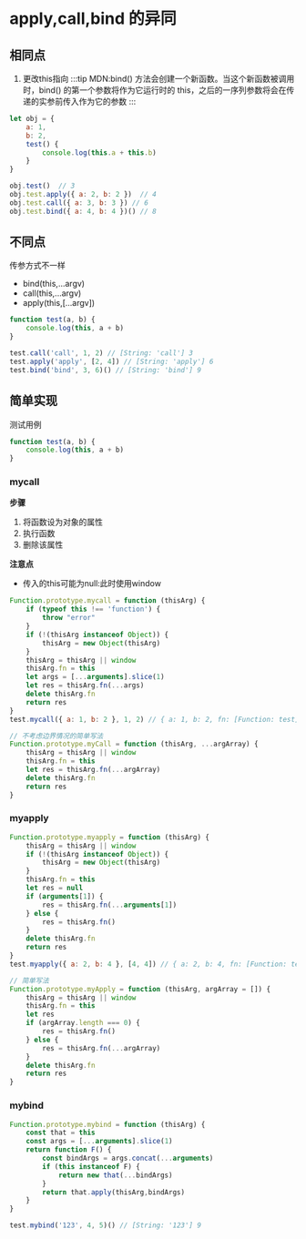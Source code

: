 # apply,call,bind 的异同

## 相同点
1. 更改this指向
:::tip
MDN:bind() 方法会创建一个新函数。当这个新函数被调用时，bind() 的第一个参数将作为它运行时的 this，之后的一序列参数将会在传递的实参前传入作为它的参数
:::

```js
let obj = {
    a: 1,
    b: 2,
    test() {
        console.log(this.a + this.b)
    }
}

obj.test()  // 3
obj.test.apply({ a: 2, b: 2 })  // 4
obj.test.call({ a: 3, b: 3 }) // 6
obj.test.bind({ a: 4, b: 4 })() // 8
```
## 不同点
传参方式不一样
* bind(this,...argv)
* call(this,...argv)
* apply(this,[...argv])

```js
function test(a, b) {
    console.log(this, a + b)
}

test.call('call', 1, 2) // [String: 'call'] 3
test.apply('apply', [2, 4]) // [String: 'apply'] 6
test.bind('bind', 3, 6)() // [String: 'bind'] 9
```

## 简单实现
测试用例
```js
function test(a, b) {
    console.log(this, a + b)
}
```
### mycall
**步骤**
1. 将函数设为对象的属性
2. 执行函数
3. 删除该属性

**注意点**
* 传入的this可能为null:此时使用window

```js
Function.prototype.mycall = function (thisArg) {
    if (typeof this !== 'function') {
        throw "error"
    }
    if (!(thisArg instanceof Object)) {
        thisArg = new Object(thisArg)
    }
    thisArg = thisArg || window
    thisArg.fn = this
    let args = [...arguments].slice(1)
    let res = thisArg.fn(...args)
    delete thisArg.fn
    return res
}
test.mycall({ a: 1, b: 2 }, 1, 2) // { a: 1, b: 2, fn: [Function: test] } 3

// 不考虑边界情况的简单写法
Function.prototype.myCall = function (thisArg, ...argArray) {
    thisArg = thisArg || window
    thisArg.fn = this
    let res = thisArg.fn(...argArray)
    delete thisArg.fn
    return res
}
```
### myapply
```js
Function.prototype.myapply = function (thisArg) {
    thisArg = thisArg || window
    if (!(thisArg instanceof Object)) {
        thisArg = new Object(thisArg)
    }
    thisArg.fn = this
    let res = null
    if (arguments[1]) {
        res = thisArg.fn(...arguments[1])
    } else {
        res = thisArg.fn()
    }
    delete thisArg.fn
    return res
}
test.myapply({ a: 2, b: 4 }, [4, 4]) // { a: 2, b: 4, fn: [Function: test] } 8

// 简单写法
Function.prototype.myApply = function (thisArg, argArray = []) {
    thisArg = thisArg || window
    thisArg.fn = this
    let res
    if (argArray.length === 0) {
        res = thisArg.fn()
    } else {
        res = thisArg.fn(...argArray)
    }
    delete thisArg.fn
    return res
}
```
### mybind
```js
Function.prototype.mybind = function (thisArg) {
    const that = this
    const args = [...arguments].slice(1)
    return function F() {
        const bindArgs = args.concat(...arguments)
        if (this instanceof F) {
            return new that(...bindArgs)
        }
        return that.apply(thisArg,bindArgs)
    }
}

test.mybind('123', 4, 5)() // [String: '123'] 9
```

<comment/>
<tongji/>